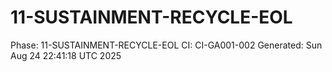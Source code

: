 # 11-SUSTAINMENT-RECYCLE-EOL
Phase: 11-SUSTAINMENT-RECYCLE-EOL
CI: CI-GA001-002
Generated: Sun Aug 24 22:41:18 UTC 2025
